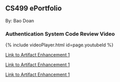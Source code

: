 ## CS499 ePortfolio

By: Bao Doan

### Authentication System Code Review Video

{% include videoPlayer.html id=page.youtubeId %}



[Link to Artifact Enhancement 1](https://bdoan95gl.github.io/artifact1)

[Link to Artifact Enhancement 1](https://bdoan95gl.github.io/artifact3)

[Link to Artifact Enhancement 1](https://bdoan95gl.github.io/artifact3)
